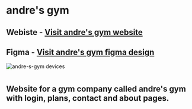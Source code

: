 # andre's gym 
## Webiste -  [Visit andre's gym website](https://andre-s-gym.vercel.app)
## Figma - [Visit andre's gym figma design](https://www.figma.com/community/file/1239247567621094498)

![andre-s-gym devices](https://github.com/Andrevlopess/andre-s-gym/assets/99695454/30deb864-befb-4e11-b344-2ab51860e7b8)
#
## Website for a gym company called andre's gym with login, plans, contact and about pages.
